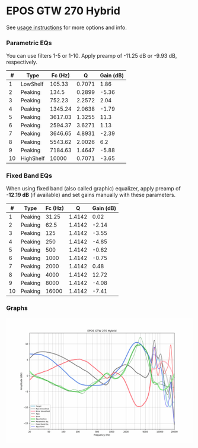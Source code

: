 # EPOS GTW 270 Hybrid
See [usage instructions](https://github.com/jaakkopasanen/AutoEq#usage) for more options and info.

### Parametric EQs
You can use filters 1-5 or 1-10. Apply preamp of -11.25 dB or -9.93 dB, respectively.

|   # | Type      |   Fc (Hz) |      Q |   Gain (dB) |
|-----|-----------|-----------|--------|-------------|
|   1 | LowShelf  |    105.33 | 0.7071 |        1.86 |
|   2 | Peaking   |    134.5  | 0.2899 |       -5.36 |
|   3 | Peaking   |    752.23 | 2.2572 |        2.04 |
|   4 | Peaking   |   1345.24 | 2.0638 |       -1.79 |
|   5 | Peaking   |   3617.03 | 1.3255 |       11.3  |
|   6 | Peaking   |   2594.37 | 3.6271 |        1.13 |
|   7 | Peaking   |   3646.65 | 4.8931 |       -2.39 |
|   8 | Peaking   |   5543.62 | 2.0026 |        6.2  |
|   9 | Peaking   |   7184.63 | 1.4647 |       -5.88 |
|  10 | HighShelf |  10000    | 0.7071 |       -3.65 |

### Fixed Band EQs
When using fixed band (also called graphic) equalizer, apply preamp of **-12.19 dB** (if available) and set gains manually with these parameters.

|   # | Type    |   Fc (Hz) |      Q |   Gain (dB) |
|-----|---------|-----------|--------|-------------|
|   1 | Peaking |     31.25 | 1.4142 |        0.02 |
|   2 | Peaking |     62.5  | 1.4142 |       -2.14 |
|   3 | Peaking |    125    | 1.4142 |       -3.55 |
|   4 | Peaking |    250    | 1.4142 |       -4.85 |
|   5 | Peaking |    500    | 1.4142 |       -0.62 |
|   6 | Peaking |   1000    | 1.4142 |       -0.75 |
|   7 | Peaking |   2000    | 1.4142 |        0.48 |
|   8 | Peaking |   4000    | 1.4142 |       12.72 |
|   9 | Peaking |   8000    | 1.4142 |       -4.08 |
|  10 | Peaking |  16000    | 1.4142 |       -7.41 |

### Graphs
![](./EPOS%20GTW%20270%20Hybrid.png)
